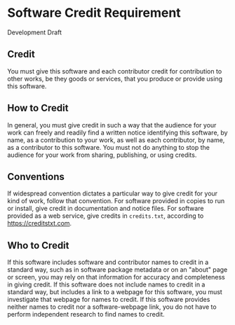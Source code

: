 # Software Credit Requirement

Development Draft

## Credit

You must give this software and each contributor credit for contribution to other works, be they goods or services, that you produce or provide using this software.

## How to Credit

In general, you must give credit in such a way that the audience for your work can freely and readily find a written notice identifying this software, by name, as a contribution to your work, as well as each contributor, by name, as a contributor to this software.  You must not do anything to stop the audience for your work from sharing, publishing, or using credits.

## Conventions

If widespread convention dictates a particular way to give credit for your kind of work, follow that convention.  For software provided in copies to run or install, give credit in documentation and notice files.  For software provided as a web service, give credits in `credits.txt`, according to <https://creditstxt.com>.

## Who to Credit

If this software includes software and contributor names to credit in a standard way, such as in software package metadata or on an "about" page or screen, you may rely on that information for accuracy and completeness in giving credit.  If this software does not include names to credit in a standard way, but includes a link to a webpage for this software, you must investigate that webpage for names to credit.  If this software provides neither names to credit nor a software-webpage link, you do not have to perform independent research to find names to credit.
